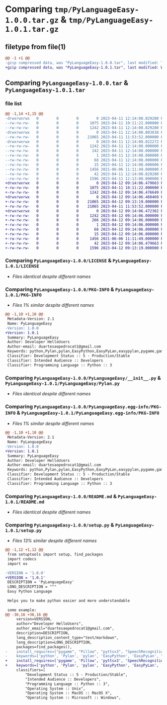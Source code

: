 # Comparing `tmp/PyLanguageEasy-1.0.0.tar.gz` & `tmp/PyLanguageEasy-1.0.1.tar.gz`

## filetype from file(1)

```diff
@@ -1 +1 @@
-gzip compressed data, was "PyLanguageEasy-1.0.0.tar", last modified: Tue Apr 11 12:14:08 2023, max compression
+gzip compressed data, was "PyLanguageEasy-1.0.1.tar", last modified: Wed Apr 12 09:14:06 2023, max compression
```

## Comparing `PyLanguageEasy-1.0.0.tar` & `PyLanguageEasy-1.0.1.tar`

### file list

```diff
@@ -1,14 +1,15 @@
-drwxrwxrwx   0        0        0        0 2023-04-11 12:14:08.829280 PyLanguageEasy-1.0.0/
--rw-rw-rw-   0        0        0     1075 2023-04-11 10:11:22.000000 PyLanguageEasy-1.0.0/LICENSE
--rw-rw-rw-   0        0        0     1242 2023-04-11 12:14:08.829280 PyLanguageEasy-1.0.0/PKG-INFO
-drwxrwxrwx   0        0        0        0 2023-04-11 12:14:08.803838 PyLanguageEasy-1.0.0/PyLanguageEasy/
--rw-rw-rw-   0        0        0    21065 2023-04-11 11:53:52.000000 PyLanguageEasy-1.0.0/PyLanguageEasy/__init__.py
-drwxrwxrwx   0        0        0        0 2023-04-11 12:14:08.822272 PyLanguageEasy-1.0.0/PyLanguageEasy.egg-info/
--rw-rw-rw-   0        0        0     1242 2023-04-11 12:14:08.000000 PyLanguageEasy-1.0.0/PyLanguageEasy.egg-info/PKG-INFO
--rw-rw-rw-   0        0        0      242 2023-04-11 12:14:08.000000 PyLanguageEasy-1.0.0/PyLanguageEasy.egg-info/SOURCES.txt
--rw-rw-rw-   0        0        0        1 2023-04-11 12:14:08.000000 PyLanguageEasy-1.0.0/PyLanguageEasy.egg-info/dependency_links.txt
--rw-rw-rw-   0        0        0       68 2023-04-11 12:14:08.000000 PyLanguageEasy-1.0.0/PyLanguageEasy.egg-info/requires.txt
--rw-rw-rw-   0        0        0       15 2023-04-11 12:14:08.000000 PyLanguageEasy-1.0.0/PyLanguageEasy.egg-info/top_level.txt
--rw-rw-rw-   0        0        0     1456 2021-06-06 11:11:49.000000 PyLanguageEasy-1.0.0/README.md
--rw-rw-rw-   0        0        0       42 2023-04-11 12:14:08.829280 PyLanguageEasy-1.0.0/setup.cfg
--rw-rw-rw-   0        0        0     1596 2023-04-11 12:13:00.000000 PyLanguageEasy-1.0.0/setup.py
+drwxrwxrwx   0        0        0        0 2023-04-12 09:14:06.479663 PyLanguageEasy-1.0.1/
+-rw-rw-rw-   0        0        0     1075 2023-04-11 10:11:22.000000 PyLanguageEasy-1.0.1/LICENSE
+-rw-rw-rw-   0        0        0     1242 2023-04-12 09:14:06.476649 PyLanguageEasy-1.0.1/PKG-INFO
+drwxrwxrwx   0        0        0        0 2023-04-12 09:14:06.460469 PyLanguageEasy-1.0.1/PyLanguageEasy/
+-rw-rw-rw-   0        0        0    21065 2023-04-12 09:13:19.000000 PyLanguageEasy-1.0.1/PyLanguageEasy/Pylan.py
+-rw-rw-rw-   0        0        0    21065 2023-04-11 11:53:52.000000 PyLanguageEasy-1.0.1/PyLanguageEasy/__init__.py
+drwxrwxrwx   0        0        0        0 2023-04-12 09:14:06.472362 PyLanguageEasy-1.0.1/PyLanguageEasy.egg-info/
+-rw-rw-rw-   0        0        0     1242 2023-04-12 09:14:06.000000 PyLanguageEasy-1.0.1/PyLanguageEasy.egg-info/PKG-INFO
+-rw-rw-rw-   0        0        0      266 2023-04-12 09:14:06.000000 PyLanguageEasy-1.0.1/PyLanguageEasy.egg-info/SOURCES.txt
+-rw-rw-rw-   0        0        0        1 2023-04-12 09:14:06.000000 PyLanguageEasy-1.0.1/PyLanguageEasy.egg-info/dependency_links.txt
+-rw-rw-rw-   0        0        0       68 2023-04-12 09:14:06.000000 PyLanguageEasy-1.0.1/PyLanguageEasy.egg-info/requires.txt
+-rw-rw-rw-   0        0        0       15 2023-04-12 09:14:06.000000 PyLanguageEasy-1.0.1/PyLanguageEasy.egg-info/top_level.txt
+-rw-rw-rw-   0        0        0     1456 2021-06-06 11:11:49.000000 PyLanguageEasy-1.0.1/README.md
+-rw-rw-rw-   0        0        0       42 2023-04-12 09:14:06.479663 PyLanguageEasy-1.0.1/setup.cfg
+-rw-rw-rw-   0        0        0     1596 2023-04-12 09:13:19.000000 PyLanguageEasy-1.0.1/setup.py
```

### Comparing `PyLanguageEasy-1.0.0/LICENSE` & `PyLanguageEasy-1.0.1/LICENSE`

 * *Files identical despite different names*

### Comparing `PyLanguageEasy-1.0.0/PKG-INFO` & `PyLanguageEasy-1.0.1/PKG-INFO`

 * *Files 1% similar despite different names*

```diff
@@ -1,10 +1,10 @@
 Metadata-Version: 2.1
 Name: PyLanguageEasy
-Version: 1.0.0
+Version: 1.0.1
 Summary: PyLanguageEasy
 Author: Developer HelloUsers
 Author-email: duartesaopedrocat1@gmail.com
 Keywords: python,Pylan,pylan,EasyPython,EasyPyLan,easypylan,pygame,game,image
 Classifier: Development Status :: 5 - Production/Stable
 Classifier: Intended Audience :: Developers
 Classifier: Programming Language :: Python :: 3
```

### Comparing `PyLanguageEasy-1.0.0/PyLanguageEasy/__init__.py` & `PyLanguageEasy-1.0.1/PyLanguageEasy/Pylan.py`

 * *Files identical despite different names*

### Comparing `PyLanguageEasy-1.0.0/PyLanguageEasy.egg-info/PKG-INFO` & `PyLanguageEasy-1.0.1/PyLanguageEasy.egg-info/PKG-INFO`

 * *Files 1% similar despite different names*

```diff
@@ -1,10 +1,10 @@
 Metadata-Version: 2.1
 Name: PyLanguageEasy
-Version: 1.0.0
+Version: 1.0.1
 Summary: PyLanguageEasy
 Author: Developer HelloUsers
 Author-email: duartesaopedrocat1@gmail.com
 Keywords: python,Pylan,pylan,EasyPython,EasyPyLan,easypylan,pygame,game,image
 Classifier: Development Status :: 5 - Production/Stable
 Classifier: Intended Audience :: Developers
 Classifier: Programming Language :: Python :: 3
```

### Comparing `PyLanguageEasy-1.0.0/README.md` & `PyLanguageEasy-1.0.1/README.md`

 * *Files identical despite different names*

### Comparing `PyLanguageEasy-1.0.0/setup.py` & `PyLanguageEasy-1.0.1/setup.py`

 * *Files 13% similar despite different names*

```diff
@@ -1,12 +1,12 @@
 from setuptools import setup, find_packages
 import codecs
 import os
 
-VERSION = '1.0.0'
+VERSION = '1.0.1'
 DESCRIPTION = 'PyLanguageEasy'
 LONG_DESCRIPTION = """
 Easy Python Language
 
 Helps you to make python easier and more understandable
 
 some example:
@@ -36,16 +36,16 @@
     version=VERSION,
     author="Developer HelloUsers",
     author_email="duartesaopedrocat1@gmail.com",
     description=DESCRIPTION,
     long_description_content_type="text/markdown",
     long_description=LONG_DESCRIPTION,
     packages=find_packages(),
-    install_requires=["pygame", "Pillow", "pyttsx3", "SpeechRecognition", "datetime", "keyboard", "termcolor"],
-    keywords=['python', 'Pylan', 'pylan', 'EasyPython', 'EasyPyLan', "easypylan", "pygame", "game", "image"],
+    install_requires=['pygame', 'Pillow', 'pyttsx3', 'SpeechRecognition', 'datetime', 'keyboard', 'termcolor'],
+    keywords=['python', 'Pylan', 'pylan', 'EasyPython', 'EasyPyLan', 'easypylan', 'pygame', 'game', 'image'],
     classifiers=[
         "Development Status :: 5 - Production/Stable",
         "Intended Audience :: Developers",
         "Programming Language :: Python :: 3",
         "Operating System :: Unix",
         "Operating System :: MacOS :: MacOS X",
         "Operating System :: Microsoft :: Windows",
```

